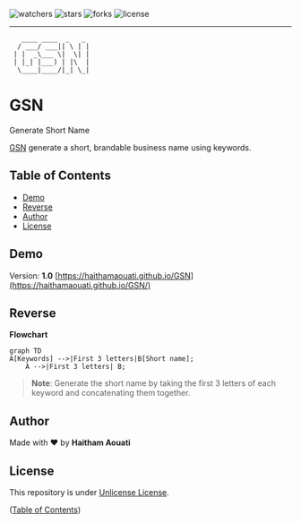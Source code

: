 ![watchers](https://custom-icon-badges.demolab.com/github/watchers/haithamaouati/GSN?logo=eye)
![stars](https://custom-icon-badges.demolab.com/github/stars/haithamaouati/GSN?logo=star)
![forks](https://custom-icon-badges.demolab.com/github/forks/haithamaouati/GSN?logo=repo-forked)
![license](https://custom-icon-badges.demolab.com/github/license/haithamaouati/GSN?logo=law)
___
```
   ____ ____  _   _ 
  / ___/ ___|| \ | |
 | |  _\___ \|  \| |
 | |_| |___) | |\  |
  \____|____/|_| \_|
```

# GSN
Generate Short Name

[GSN](https://haithamaouati.github.io/GSN) generate a short, brandable business name using keywords.

## Table of Contents
- [Demo](#demo)
- [Reverse](#reverse)
- [Author](#author)
- [License](#license)

## Demo
Version: **1.0**
[https://haithamaouati.github.io/GSN](https://haithamaouati.github.io/GSN/)

## Reverse

**Flowchart**

```mermaid
graph TD
A[Keywords] -->|First 3 letters|B[Short name];
    A -->|First 3 letters| B;
```

>**Note**:
> Generate the short name by taking the first 3 letters of each keyword and concatenating them together.

## Author
Made with :heart: by **Haitham Aouati**

## License
This repository is under [Unlicense License](https://github.com/haithamaouati/ar2en/blob/main/LICENSE).

([Table of Contents](#table-of-contents))
